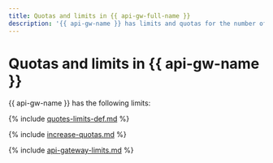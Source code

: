 ```yaml
---
title: Quotas and limits in {{ api-gw-full-name }}
description: '{{ api-gw-name }} has limits and quotas for the number of API gateways per cloud and the number of concurrent requests to all API gateways in each availability zone. For more information about the service restrictions, read this article.'
---
```


# Quotas and limits in {{ api-gw-name }}

{{ api-gw-name }} has the following limits:

{% include [quotes-limits-def.md](../../_includes/quotes-limits-def.md) %}

{% include [increase-quotas.md](../../_includes/increase-quotas.md) %}

{% include [api-gateway-limits.md](../../_includes/api-gateway/api-gateway-limits.md) %}
